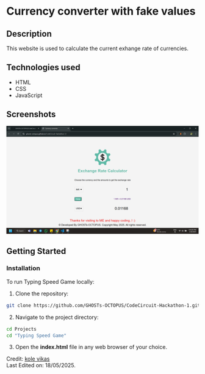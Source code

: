 # Currency converter with fake values
## Description
This website is used to calculate the current exhange rate of currencies.

## Technologies used

- HTML
- CSS
- JavaScript

## Screenshots

![Currency_converter](./assets/image/Screenshot%202025-05-18%20184116.png)

## Getting Started

### Installation

To run Typing Speed Game locally:

1. Clone the repository:

 ```bash
 git clone https://github.com/GHOSTs-OCTOPUS/CodeCircuit-Hackathon-1.git
 ```

 2. Navigate to the project directory:

 ```bash
 cd Projects
 cd "Typing Speed Game"
 ```

 3. Open the **index.html** file in any web browser of your choice. 

 

Credit: [kole vikas](https://github.com/GHOSTs-OCTOPUS)<br>
Last Edited on: 18/05/2025.